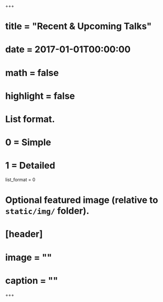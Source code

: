 +++
# title = "Recent & Upcoming Talks"
# date = 2017-01-01T00:00:00
# math = false
# highlight = false

# List format.
#   0 = Simple
#   1 = Detailed
list_format = 0

# Optional featured image (relative to `static/img/` folder).
# [header]
# image = ""
# caption = ""
+++
